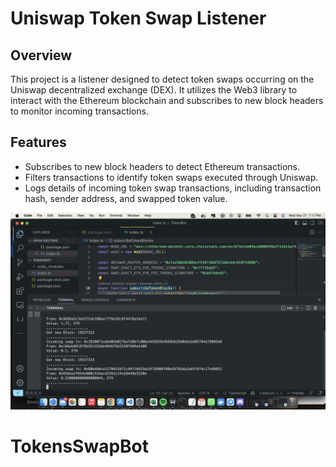 # Uniswap Token Swap Listener

## Overview

This project is a listener designed to detect token swaps occurring on the Uniswap decentralized exchange (DEX). It utilizes the Web3 library to interact with the Ethereum blockchain and subscribes to new block headers to monitor incoming transactions.

## Features

- Subscribes to new block headers to detect Ethereum transactions.
- Filters transactions to identify token swaps executed through Uniswap.
- Logs details of incoming token swap transactions, including transaction hash, sender address, and swapped token value.


![Bot image](./image/bot.png)
# TokensSwapBot
